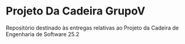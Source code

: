 # Projeto Da Cadeira GrupoV
Repositório destinado às entregas relativas ao Projeto da Cadeira de Engenharia de Software 25.2
